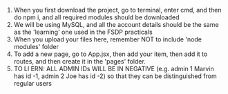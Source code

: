 1. When you first download the project, go to terminal, enter cmd, and then do npm i, and all required modules should be downloaded
2. We will be using MySQL, and all the account details should be the same as the 'learning' one used in the FSDP practicals
3. When you upload your files here, remember NOT to include 'node modules' folder
4. To add a new page, go to App.jsx, then add your item, then add it to routes, and then create it in the 'pages' folder. 
5. TO LI ERN: ALL ADMIN IDs WILL BE IN NEGATIVE (e.g. admin 1 Marvin has id -1, admin 2 Joe has id -2) so that they can be distinguished from regular users
